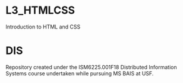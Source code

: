 # L3_HTMLCSS
Introduction to HTML and CSS

# DIS
Repository created under the ISM6225.001F18 Distributed Information Systems course undertaken while pursuing MS BAIS at USF. 
